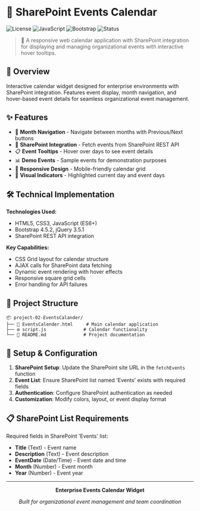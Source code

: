 # 📅 SharePoint Events Calendar

![License](https://img.shields.io/badge/license-MIT-blue.svg)
![JavaScript](https://img.shields.io/badge/JavaScript-ES6+-yellow.svg)
![Bootstrap](https://img.shields.io/badge/Bootstrap-4.x-purple.svg)
![Status](https://img.shields.io/badge/Status-Active-green.svg)

> 🚀 A responsive web calendar application with SharePoint integration for displaying and managing organizational events with interactive hover tooltips.

## 🎯 Overview

Interactive calendar widget designed for enterprise environments with SharePoint integration. Features event display, month navigation, and hover-based event details for seamless organizational event management.

## ✨ Features

- 📅 **Month Navigation** - Navigate between months with Previous/Next buttons
- 🏢 **SharePoint Integration** - Fetch events from SharePoint REST API
- 📋 **Event Tooltips** - Hover over days to see event details
- 📊 **Demo Events** - Sample events for demonstration purposes
- 📱 **Responsive Design** - Mobile-friendly calendar grid
- 🎨 **Visual Indicators** - Highlighted current day and event days

## 🛠️ Technical Implementation

**Technologies Used:**
- HTML5, CSS3, JavaScript (ES6+)
- Bootstrap 4.5.2, jQuery 3.5.1
- SharePoint REST API integration

**Key Capabilities:**
- CSS Grid layout for calendar structure
- AJAX calls for SharePoint data fetching
- Dynamic event rendering with hover effects
- Responsive square grid cells
- Error handling for API failures

## 📁 Project Structure

```
📦 project-02-EventsCalander/
├── 📅 EventsCalender.html     # Main calendar application
├── ⚙️ script.js              # Calendar functionality
└── 📖 README.md              # Project documentation
```

## 🔧 Setup & Configuration

1. **SharePoint Setup**: Update the SharePoint site URL in the `fetchEvents` function
2. **Event List**: Ensure SharePoint list named 'Events' exists with required fields
3. **Authentication**: Configure SharePoint authentication as needed
4. **Customization**: Modify colors, layout, or event display format

## 📋 SharePoint List Requirements

Required fields in SharePoint 'Events' list:
- **Title** (Text) - Event name
- **Description** (Text) - Event description  
- **EventDate** (Date/Time) - Event date and time
- **Month** (Number) - Event month
- **Year** (Number) - Event year

---



<div align="center">

**Enterprise Events Calendar Widget**

*Built for organizational event management and team coordination*

<!-- Development Timeline: Project completed July 2024 -->
</div>